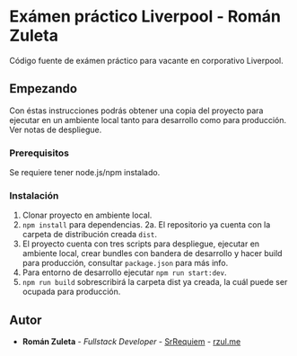 # Exámen práctico Liverpool - Román Zuleta

Código fuente de exámen práctico para vacante en corporativo Liverpool.

## Empezando

Con éstas instrucciones podrás obtener una copia del proyecto para ejecutar en un ambiente local tanto para desarrollo como para producción. Ver notas de despliegue.

### Prerequisitos

Se requiere tener node.js/npm instalado.

### Instalación

1. Clonar proyecto en ambiente local.
2. `npm install` para dependencias.
2a. El repositorio ya cuenta con la carpeta de distribución creada `dist`.
3. El proyecto cuenta con tres scripts para despliegue, ejecutar en ambiente local, crear bundles con bandera de desarrollo y hacer build para producción, consultar `package.json` para más info.
4. Para entorno de desarrollo ejecutar `npm run start:dev`.
5. `npm run build` sobrescribirá la carpeta dist ya creada, la cuál puede ser ocupada para producción.

## Autor

* **Román Zuleta** - *Fullstack Developer* - [SrRequiem](https://github.com/SrRequiem) - [rzul.me](https://www.rzul.me/)
